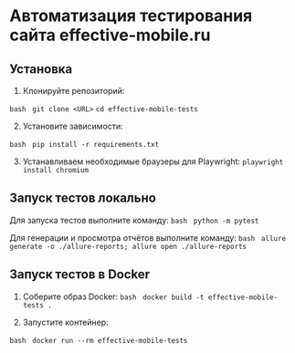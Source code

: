 # Автоматизация тестирования сайта effective-mobile.ru

## Установка

1. Клонируйте репозиторий:
   
 ```bash ```
    ```git clone <URL>```
    ```cd effective-mobile-tests```

2. Установите зависимости:
   
 ```bash ```
  ```pip install -r requirements.txt```

3. Устанавливаем необходимые браузеры для Playwright:
   ```playwright install chromium```
   

## Запуск тестов локально

Для запуска тестов выполните команду:
 ```bash ```
    ```python -m pytest```

Для генерации и просмотра отчётов выполните команду:
 ```bash ```
    ```allure generate -o ./allure-reports; allure open ./allure-reports```

## Запуск тестов в Docker

1. Соберите образ Docker:
 ```bash ```
   ```docker build -t effective-mobile-tests .```

2. Запустите контейнер:
   
 ```bash ```
   ```docker run --rm effective-mobile-tests```
